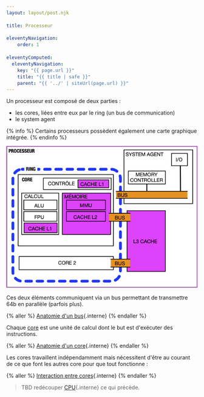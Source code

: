 ```yaml
---
layout: layout/post.njk

title: Processeur

eleventyNavigation:
    order: 1

eleventyComputed:
  eleventyNavigation:
    key: "{{ page.url }}"
    title: "{{ title | safe }}"
    parent: "{{ '../' | siteUrl(page.url) }}"
---
```


Un processeur est composé de deux parties :

- les cores, liées entre eux par le ring (un bus de communication)
- le system agent

{% info %}
Certains processeurs possèdent également une carte graphique intégrée.
{% endinfo %}

![processeur](processeur.png)

Ces deux éléments communiquent via un bus permettant de transmettre 64b en parallèle (parfois plus).

{% aller %}
[Anatomie d'un bus](./bus){.interne}
{% endaller %}

Chaque [core](https://fr.wikipedia.org/wiki/Core_(microarchitecture)) est une unité de calcul dont le but est d'exécuter des instructions.

{% aller %}
[Anatomie d'un core](./core){.interne}
{% endaller %}

Les cores travaillent indépendamment mais nécessitent d'être au courant de ce que font les autres core pour que tout fonctionne :

{% aller %}
[Interaction entre cores](./plusieurs-cores){.interne}
{% endaller %}

> TBD redécouper [CPU](./CPU){.interne} ce qui précède.
